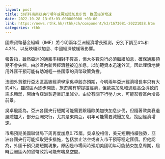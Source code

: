 ```yaml
---
layout: post
title: 分析料東南亞央行明年或需減慢加息步伐　挽回經濟增速
date: 2022-10-28 13:03:03.000000000 +08:00
link: https://news.rthk.hk/rthk/ch/component/k2/1673081-20221028.htm
categories: rthk
---
```


國際貨幣基金組織（IMF）將今明兩年亞洲經濟增長預測，分別下調至4%和4.3%，以反映環球加息、中國經濟放緩等影響。

報告指，雖然亞洲的通脹率相對不算高，但大多數央行必須繼續加息，確保通脹預期不會失控。由於區內新興經濟體被迫加息，以防範資本迅速外流，因此謹慎地使用外匯干預可能有助減輕一些國家的貨幣政策負擔。

法國外貿銀行亞太區高級經濟學家吳卓殷亦預期，今明兩年亞洲經濟增長率只有大約4%。雖然區內逐步開放，旅遊業有望提振經濟，但歐美加息和通脹高企導致的需求轉弱，開始令亞洲製造業訂單減少。由於有關下行壓力大，可能影響區內增長前景。

吳卓殷認為，亞洲各國央行短期可能需要跟隨歐美加快加息步伐，但隨著歐美衰退風險加大，部分亞洲央行，尤其是東南亞，明年可能需要減慢加息，挽回經濟增速。

市場預期美國聯儲局下周再度加息0.75厘。吳卓殷相信，美元短期持續強勢，亞洲各國央行可能採取更多措施，包括禁止沽空或者入市干預等穩定匯價。但他認為，外匯干預只屬短期現象，原因是市場同時預期美國明年可能結束加息周期，屆時亞洲區內的貨幣政策可能有喘息空間。
